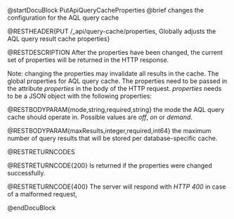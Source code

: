 
@startDocuBlock PutApiQueryCacheProperties
@brief changes the configuration for the AQL query cache

@RESTHEADER{PUT /_api/query-cache/properties, Globally adjusts the AQL query result cache properties}

@RESTDESCRIPTION
After the properties have been changed, the current set of properties will
be returned in the HTTP response.

Note: changing the properties may invalidate all results in the cache.
The global properties for AQL query cache.
The properties need to be passed in the attribute *properties* in the body
of the HTTP request. *properties* needs to be a JSON object with the following
properties:

@RESTBODYPARAM{mode,string,required,string}
 the mode the AQL query cache should operate in. Possible values are *off*, *on* or *demand*.

@RESTBODYPARAM{maxResults,integer,required,int64}
the maximum number of query results that will be stored per database-specific cache.


@RESTRETURNCODES

@RESTRETURNCODE{200}
Is returned if the properties were changed successfully.

@RESTRETURNCODE{400}
The server will respond with *HTTP 400* in case of a malformed request,

@endDocuBlock

